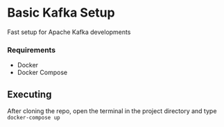 # Basic Kafka Setup

Fast setup for Apache Kafka developments

### Requirements

- Docker
- Docker Compose

## Executing

After cloning the repo, open the terminal in the project directory and type
`docker-compose up`
